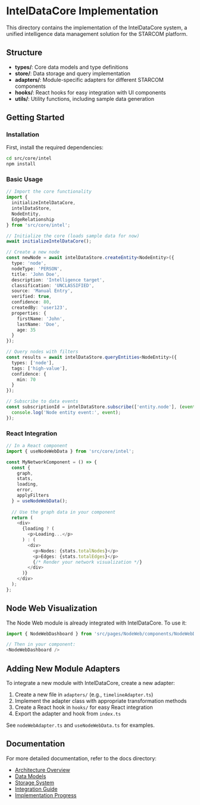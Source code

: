# IntelDataCore Implementation

This directory contains the implementation of the IntelDataCore system, a unified intelligence data management solution for the STARCOM platform.

## Structure

- **types/**: Core data models and type definitions
- **store/**: Data storage and query implementation
- **adapters/**: Module-specific adapters for different STARCOM components
- **hooks/**: React hooks for easy integration with UI components
- **utils/**: Utility functions, including sample data generation

## Getting Started

### Installation

First, install the required dependencies:

```bash
cd src/core/intel
npm install
```

### Basic Usage

```typescript
// Import the core functionality
import { 
  initializeIntelDataCore, 
  intelDataStore,
  NodeEntity,
  EdgeRelationship
} from 'src/core/intel';

// Initialize the core (loads sample data for now)
await initializeIntelDataCore();

// Create a new node
const newNode = await intelDataStore.createEntity<NodeEntity>({
  type: 'node',
  nodeType: 'PERSON',
  title: 'John Doe',
  description: 'Intelligence target',
  classification: 'UNCLASSIFIED',
  source: 'Manual Entry',
  verified: true,
  confidence: 80,
  createdBy: 'user123',
  properties: {
    firstName: 'John',
    lastName: 'Doe',
    age: 35
  }
});

// Query nodes with filters
const results = await intelDataStore.queryEntities<NodeEntity>({
  types: ['node'],
  tags: ['high-value'],
  confidence: {
    min: 70
  }
});

// Subscribe to data events
const subscriptionId = intelDataStore.subscribe(['entity.node'], (event) => {
  console.log('Node entity event:', event);
});
```

### React Integration

```typescript
// In a React component
import { useNodeWebData } from 'src/core/intel';

const MyNetworkComponent = () => {
  const {
    graph,
    stats,
    loading,
    error,
    applyFilters
  } = useNodeWebData();
  
  // Use the graph data in your component
  return (
    <div>
      {loading ? (
        <p>Loading...</p>
      ) : (
        <div>
          <p>Nodes: {stats.totalNodes}</p>
          <p>Edges: {stats.totalEdges}</p>
          {/* Render your network visualization */}
        </div>
      )}
    </div>
  );
};
```

## Node Web Visualization

The Node Web module is already integrated with IntelDataCore. To use it:

```typescript
import { NodeWebDashboard } from 'src/pages/NodeWeb/components/NodeWebDashboard';

// Then in your component:
<NodeWebDashboard />
```

## Adding New Module Adapters

To integrate a new module with IntelDataCore, create a new adapter:

1. Create a new file in `adapters/` (e.g., `timelineAdapter.ts`)
2. Implement the adapter class with appropriate transformation methods
3. Create a React hook in `hooks/` for easy React integration
4. Export the adapter and hook from `index.ts`

See `nodeWebAdapter.ts` and `useNodeWebData.ts` for examples.

## Documentation

For more detailed documentation, refer to the docs directory:

- [Architecture Overview](/docs/intel-data-core/ARCHITECTURE-OVERVIEW.md)
- [Data Models](/docs/intel-data-core/DATA-MODELS.md)
- [Storage System](/docs/intel-data-core/STORAGE-SYSTEM.md)
- [Integration Guide](/docs/intel-data-core/INTEGRATION-GUIDE.md)
- [Implementation Progress](/docs/intel-data-core/IMPLEMENTATION-PROGRESS.md)
